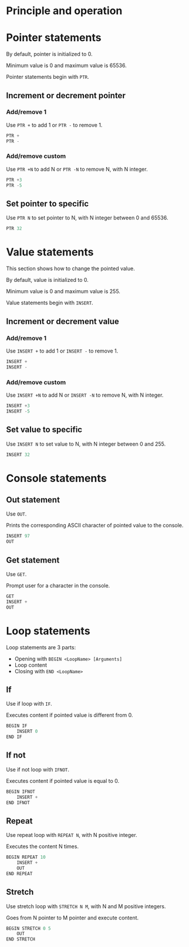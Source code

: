 # Principle and operation

# Pointer statements

By default, pointer is initialized to 0.

Minimum value is 0 and maximum value is 65536.

Pointer statements begin with ```PTR```.

## Increment or decrement pointer

### Add/remove 1

Use ```PTR +``` to add 1 or ```PTR -``` to remove 1.

```jsx
PTR +
PTR -
```

### Add/remove custom

Use ```PTR +N``` to add N or ```PTR -N``` to remove N, with N integer.

```jsx
PTR +3
PTR -5
```

## Set pointer to specific

Use ```PTR N``` to set pointer to N, with N integer between 0 and 65536.

```jsx
PTR 32
```


# Value statements

This section shows how to change the pointed value.

By default, value is initialized to 0.

Minimum value is 0 and maximum value is 255.

Value statements begin with ```INSERT```.

## Increment or decrement value

### Add/remove 1

Use ```INSERT +``` to add 1 or ```INSERT -``` to remove 1.

```jsx
INSERT +
INSERT -
```

### Add/remove custom

Use ```INSERT +N``` to add N or ```INSERT -N``` to remove N, with N integer.

```jsx
INSERT +3
INSERT -5
```

## Set value to specific

Use ```INSERT N``` to set value to N, with N integer between 0 and 255.

```jsx
INSERT 32
```

# Console statements

## Out statement

Use ```OUT```.

Prints the corresponding ASCII character of pointed value to the console.

```jsx
INSERT 97
OUT
```

## Get statement

Use ```GET```.

Prompt user for a character in the console.

```jsx
GET
INSERT +
OUT
```

# Loop statements

Loop statements are 3 parts:
- Opening with ```BEGIN <LoopName> [Arguments]```
- Loop content
- Closing with ```END <LoopName>```

## If

Use if loop with ```IF```.

Executes content if pointed value is different from 0.

```jsx
BEGIN IF
    INSERT 0
END IF
```

## If not

Use if not loop with ```IFNOT```.

Executes content if pointed value is equal to 0.

```jsx
BEGIN IFNOT
    INSERT +
END IFNOT
```

## Repeat

Use repeat loop with ```REPEAT N```, with N positive integer.

Executes the content N times.

```jsx
BEGIN REPEAT 10
    INSERT +
    OUT
END REPEAT
```

## Stretch

Use stretch loop with ```STRETCH N M```, with N and M positive integers.

Goes from N pointer to M pointer and execute content.

```jsx
BEGIN STRETCH 0 5
    OUT
END STRETCH
```